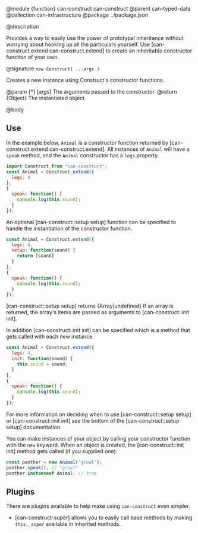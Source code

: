 @module {function} can-construct can-construct
@parent can-typed-data
@collection can-infrastructure
@package ../package.json

@description

Provides a way to easily use the power of prototypal inheritance
without worrying about hooking up all the particulars yourself. Use
[can-construct.extend can-construct.extend] to create an inheritable
constructor function of your own.

@signature `new Construct( ...args )`

Creates a new instance using Construct's constructor functions.

@param {*} [args] The arguments passed to the constructor.
@return {Object} The instantiated object.

@body

## Use

In the example below, `Animal` is a constructor function returned by [can-construct.extend can-construct.extend]. All instances of `Animal` will have a `speak`
method, and the `Animal` constructor has a `legs` property.

```javascript
import Construct from "can-construct";
const Animal = Construct.extend({
  legs: 4
},
{
  speak: function() {
    console.log(this.sound);
  }
});
```

An optional [can-construct::setup setup] function can be specified to handle the instantiation of the constructor function.
```javascript
const Animal = Construct.extend({
  legs: 4,
  setup: function(sound) {
    return [sound]
  }
},
{
  speak: function() {
    console.log(this.sound);
  }
});
```
[can-construct::setup setup] returns {Array|undefined} If an array is returned, the array's items are passed as arguments to [can-construct::init init].

In addition [can-construct::init init] can be specified which is a method that gets called with each new instance.
```javascript
const Animal = Construct.extend({
  legs: 4,
  init: function(sound) {
    this.sound = sound;
  }
},
{
  speak: function() {
    console.log(this.sound);
  }
});
```

For more information on deciding when to use [can-construct::setup setup] or [can-construct::init init]
see the bottom of the [can-construct::setup setup] documentation.

You can make instances of your object by calling your constructor function with the `new` keyword. When an object is created, the [can-construct::init init]
method gets called (if you supplied one):

```javascript
const panther = new Animal('growl');
panther.speak(); // "growl"
panther instanceof Animal; // true
```

## Plugins

There are plugins available to help make using `can-construct` even simpler.

-   [can-construct-super] allows you to easily call base methods by making `this._super` available in inherited methods.
